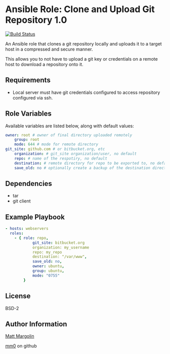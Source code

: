Ansible Role: Clone and Upload Git Repository 1.0
=====================

[![Build Status](https://travis-ci.org/mm0/ansible-role-clone-and-upload-git-repository.svg?branch=master)](https://travis-ci.org/mm0/ansible-role-clone-and-upload-git-repository)


An Ansible role that clones a git repository locally and uploads it to a target host in a compressed and secure manner.  

This allows you to not have to upload a git key or credentials on a remote host to download a repository onto it.

Requirements
---------------

- Local server must have git credentials configured to access repository configured via ssh.  

Role Variables
---------------

Available variables are listed below, along with default values:

```yml
owner: root # owner of final directory uploaded remotely
    group: root
    mode: 644 # mode for remote directory
git_site: github.com # or bitbucket.org, etc
    organization: # git_site organization/user, no default
    repo: # name of the respotiry, no default
    destination: # remote directory for repo to be exported to, no default
    save_old: no # optionally create a backup of the destination directory if it already exists
```

Dependencies
---------------

- tar
- git client

Example Playbook
---------------

```yml
- hosts: webservers
  roles:
    - { role: repo,
            git_site: bitbucket.org
            organization: my_username
            repo: my_repo
            destination: "/var/www",
            save_old: no,
            owner: ubuntu,
            group: ubuntu,
            mode: "0755"
        }
```

License
---------------

BSD-2


Author Information
------------------

[Matt Margolin](mailto:matt.margolin@gmail.com)

[mm0](https://github.com/mm0) on github


